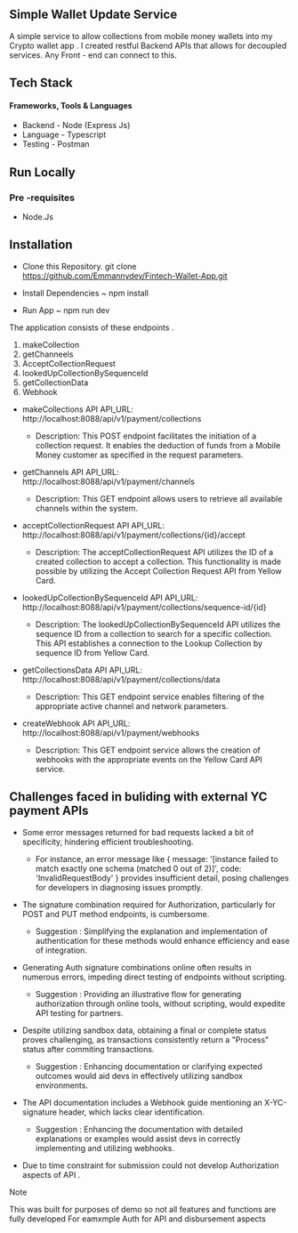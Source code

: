 ## Simple Wallet Update Service 

A simple service to allow collections from mobile money wallets into my Crypto wallet app . I created restful Backend APIs that allows for  decoupled services. Any Front - end  can connect to this.


## Tech Stack 
 #### Frameworks, Tools & Languages

* Backend - Node (Express Js)
* Language - Typescript
* Testing - Postman

## Run Locally
### Pre -requisites
* Node.Js

## Installation

* Clone this Repository.
git clone https://github.com/Emmannydev/Fintech-Wallet-App.git

* Install Dependencies ~
npm install

* Run App ~
npm run dev



The application consists of these endpoints .
1. makeCollection
2. getChanneels
3. AcceptCollectionRequest
4. lookedUpCollectionBySequenceId
5. getCollectionData
7. Webhook



* makeCollections API
API_URL: http://localhost:8088/api/v1/payment/collections
  * Description:
 This POST endpoint facilitates the initiation of a collection request. It enables the deduction of funds from a Mobile Money customer as specified in the request parameters.
* getChannels API
API_URL: http://localhost:8088/api/v1/payment/channels
  * Description:
 This GET endpoint allows users to retrieve all available channels within the system.

* acceptCollectionRequest API
API_URL: http://localhost:8088/api/v1/payment/collections/{id}/accept
  * Description:
 The acceptCollectionRequest API utilizes the ID of a created collection to accept a collection. This functionality is made possible by utilizing the Accept Collection Request API from 
 Yellow Card.
* lookedUpCollectionBySequenceId API
API_URL: http://localhost:8088/api/v1/payment/collections/sequence-id/{id}
  * Description:
   The lookedUpCollectionBySequenceId API utilizes the sequence ID from a collection to search for a specific collection. This API establishes a connection to the Lookup Collection by 
   sequence ID from Yellow Card.
* getCollectionsData API
API_URL: http://localhost:8088/api/v1/payment/collections/data
  * Description:
 This GET endpoint service enables filtering of the appropriate active channel and network parameters.
 * createWebhook API
API_URL: http://localhost:8088/api/v1/payment/webhooks
   * Description:
   This GET endpoint service allows the creation of webhooks with the appropriate events on the Yellow Card API service.


## Challenges faced in buliding with external YC payment APIs

 

 * Some error messages returned for bad requests lacked a bit of specificity, hindering efficient troubleshooting.
    * For instance, an error message like { message: '[instance failed to match exactly one schema (matched 0 out of 2)]', code: 'InvalidRequestBody' }
      provides insufficient detail, posing challenges for developers in diagnosing issues promptly.


 * The signature combination required for Authorization, particularly for POST and PUT method endpoints, is cumbersome.
  
   * Suggestion : Simplifying the explanation and implementation of authentication for these methods would enhance efficiency and ease of integration.
  
 * Generating Auth signature combinations online often results in numerous errors, impeding direct testing of endpoints without scripting.

   * Suggestion : Providing an illustrative flow for generating authorization through online tools, without scripting, would expedite API testing for partners.

 * Despite utilizing sandbox data, obtaining a final or complete status proves challenging, as transactions consistently return a "Process" status after commiting transactions.
    * Suggestion : Enhancing documentation or clarifying expected outcomes would aid devs in effectively utilizing sandbox environments.

 * The API documentation includes a Webhook guide mentioning an X-YC-signature header, which lacks clear identification.
   * Suggestion : Enhancing the documentation with detailed explanations or examples would assist devs in correctly implementing and utilizing webhooks.
  
 * Due to time constraint for submission could not develop Authorization aspects of API .



> [!NOTE]
> This was built for purposes of demo so not all features and functions are fully developed For eamxmple Auth for API and disbursement aspects 


